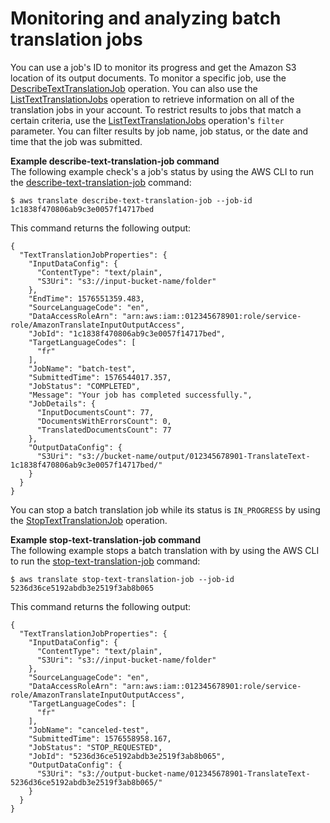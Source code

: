 # Monitoring and analyzing batch translation jobs<a name="async-monitor"></a>

You can use a job's ID to monitor its progress and get the Amazon S3 location of its output documents\. To monitor a specific job, use the [DescribeTextTranslationJob](API_DescribeTextTranslationJob.md) operation\. You can also use the [ListTextTranslationJobs](API_ListTextTranslationJobs.md) operation to retrieve information on all of the translation jobs in your account\. To restrict results to jobs that match a certain criteria, use the [ListTextTranslationJobs](API_ListTextTranslationJobs.md) operation's `filter` parameter\. You can filter results by job name, job status, or the date and time that the job was submitted\. 

**Example describe\-text\-translation\-job command**  
The following example check's a job's status by using the AWS CLI to run the [describe\-text\-translation\-job](https://docs.aws.amazon.com/cli/latest/reference/translate/describe-text-translation-job.html) command:  

```
$ aws translate describe-text-translation-job --job-id 1c1838f470806ab9c3e0057f14717bed
```
This command returns the following output:  

```
{
  "TextTranslationJobProperties": {
    "InputDataConfig": {
      "ContentType": "text/plain",
      "S3Uri": "s3://input-bucket-name/folder"
    },
    "EndTime": 1576551359.483,
    "SourceLanguageCode": "en",
    "DataAccessRoleArn": "arn:aws:iam::012345678901:role/service-role/AmazonTranslateInputOutputAccess",
    "JobId": "1c1838f470806ab9c3e0057f14717bed",
    "TargetLanguageCodes": [
      "fr"
    ],
    "JobName": "batch-test",
    "SubmittedTime": 1576544017.357,
    "JobStatus": "COMPLETED",
    "Message": "Your job has completed successfully.",
    "JobDetails": {
      "InputDocumentsCount": 77,
      "DocumentsWithErrorsCount": 0,
      "TranslatedDocumentsCount": 77
    },
    "OutputDataConfig": {
      "S3Uri": "s3://bucket-name/output/012345678901-TranslateText-1c1838f470806ab9c3e0057f14717bed/"
    }
  }
}
```

You can stop a batch translation job while its status is `IN_PROGRESS` by using the [StopTextTranslationJob](API_StopTextTranslationJob.md) operation\.

**Example stop\-text\-translation\-job command**  
The following example stops a batch translation with by using the AWS CLI to run the [stop\-text\-translation\-job](https://docs.aws.amazon.com/cli/latest/reference/translate/stop-text-translation-job.html) command:  

```
$ aws translate stop-text-translation-job --job-id 5236d36ce5192abdb3e2519f3ab8b065
```
This command returns the following output:  

```
{
  "TextTranslationJobProperties": {
    "InputDataConfig": {
      "ContentType": "text/plain",
      "S3Uri": "s3://input-bucket-name/folder"
    },
    "SourceLanguageCode": "en",
    "DataAccessRoleArn": "arn:aws:iam::012345678901:role/service-role/AmazonTranslateInputOutputAccess",
    "TargetLanguageCodes": [
      "fr"
    ],
    "JobName": "canceled-test",
    "SubmittedTime": 1576558958.167,
    "JobStatus": "STOP_REQUESTED",
    "JobId": "5236d36ce5192abdb3e2519f3ab8b065",
    "OutputDataConfig": {
      "S3Uri": "s3://output-bucket-name/012345678901-TranslateText-5236d36ce5192abdb3e2519f3ab8b065/"
    }
  }
}
```